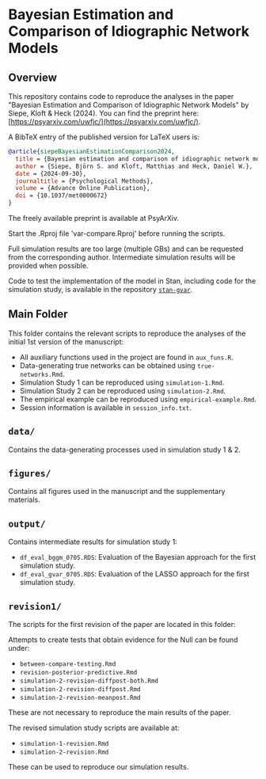# Bayesian Estimation and Comparison of Idiographic Network Models

## Overview

This repository contains code to reproduce the analyses in the paper "Bayesian Estimation and Comparison of Idiographic Network Models" by Siepe, Kloft & Heck (2024). You can find the preprint here: [https://psyarxiv.com/uwfjc/](https://psyarxiv.com/uwfjc/).

A BibTeX entry of the published version for LaTeX users is:

```BibTeX
@article{siepeBayesianEstimationComparison2024,
  title = {Bayesian estimation and comparison of idiographic network models},
  author = {Siepe, Björn S. and Kloft, Matthias and Heck, Daniel W.},
  date = {2024-09-30},
  journaltitle = {Psychological Methods},
  volume = {Advance Online Publication},
  doi = {10.1037/met0000672}
}
``` 

The freely available preprint is available at PsyArXiv.

Start the .Rproj file 'var-compare.Rproj' before running the scripts.

Full simulation results are too large (multiple GBs) and can be requested from the corresponding author. Intermediate simulation results will be provided when possible.

Code to test the implementation of the model in Stan, including code for the simulation study, is available in the repository [`stan-gvar`](https://github.com/bsiepe/stan-gvar). 


## Main Folder

This folder contains the relevant scripts to reproduce the analyses of the initial 1st version of the manuscript:

- All auxiliary functions used in the project are found in `aux_funs.R`.
- Data-generating true networks can be obtained using `true-networks.Rmd`.
- Simulation Study 1 can be reproduced using `simulation-1.Rmd`.
- Simulation Study 2 can be reproduced using `simulation-2.Rmd`.
- The empirical example can be reproduced using `empirical-example.Rmd`.
- Session information is available in `session_info.txt`.


## `data/`
Contains the data-generating processes used in simulation study 1 & 2.

## `figures/`
Contains all figures used in the manuscript and the supplementary materials.

## `output/`
Contains intermediate results for simulation study 1:

- `df_eval_bggm_0705.RDS`: Evaluation of the Bayesian approach for the first simulation study.
- `df_eval_gvar_0705.RDS`: Evaluation of the LASSO approach for the first simulation study.

## `revision1/` 

The scripts for the first revision of the paper are located in this folder:

Attempts to create tests that obtain evidence for the Null can be found under:

- `between-compare-testing.Rmd`
- `revision-posterior-predictive.Rmd`
- `simulation-2-revision-diffpost-both.Rmd`
- `simulation-2-revision-diffpost.Rmd`
- `simulation-2-revision-meanpost.Rmd`

These are not necessary to reproduce the main results of the paper.

The revised simulation study scripts are available at:
- `simulation-1-revision.Rmd`
- `simulation-2-revision.Rmd`

These can be used to reproduce our simulation results.





